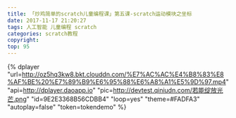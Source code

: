 ```yaml
---
title: 「炒鸡简单的scratch儿童编程课」第五课-scratch运动模块之坐标  
date: 2017-11-17 21:20:27
tags: 人工智能 儿童编程 scratch
categories: scratch教程
copyright:
top: 95
---
```


<!--more-->
{% dplayer "url=http://oz5hq3kw8.bkt.clouddn.com/%E7%AC%AC%E4%B8%83%E8%AF%BE%20%E7%89%B9%E6%95%88%E6%A8%A1%E5%9D%97.mp4" "api=http://dplayer.daoapp.io" "pic=http://devtest.qiniudn.com/若能绽放光芒.png" "id=9E2E3368B56CDBB4" "loop=yes" "theme=#FADFA3" "autoplay=false" "token=tokendemo" %}

